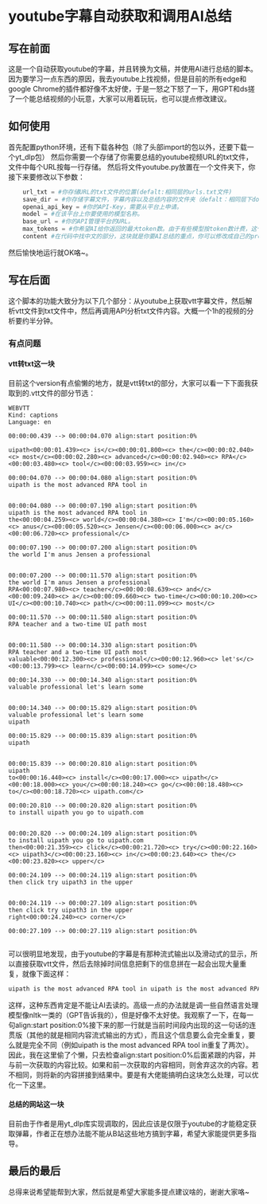 # youtube字幕自动获取和调用AI总结

## 写在前面

这是一个自动获取youtube的字幕，并且转换为文稿，并使用AI进行总结的脚本。  
因为要学习一点东西的原因，我去youtube上找视频，但是目前的所有edge和google Chrome的插件都好像不太好使，于是一怒之下怒了一下，用GPT和ds搓了一个能总结视频的小玩意，大家可以用着玩玩，也可以提点修改建议。

## 如何使用

首先配置python环境，还有下载各种包（除了头部import的包以外，还要下载一个yt_dlp包）
然后你需要一个存储了你需要总结的youtube视频URL的txt文件，文件中每个URL按每一行存储。
然后将文件youtube.py放置在一个文件夹下，你接下来要修改以下参数：
```py
    url_txt = #你存储URL的txt文件的位置(defalt:相同层的urls.txt文件)
    save_dir = #你存储字幕文件，字幕内容以及总结内容的文件夹（defalt：相同层下downloads文件夹内）
    openai_api_key = #你的API-Key，需要从平台上申请。
    model = #在该平台上你要使用的模型名称。
    base_url = #你的API管理平台的URL。
    max_tokens = #你希望AI给你返回的最大token数。由于有些模型按token数计费，这个限制可以省点钱，要是免费模型就不管了。
    content #在代码中找中文的部分，这块就是你要AI总结的重点，你可以修改成自己的prompt，让AI的总结有更明确的方向。
```
然后愉快地运行就OK咯~。

## 写在后面

这个脚本的功能大致分为以下几个部分：从youtube上获取vtt字幕文件，然后解析vtt文件到txt文件中，然后再调用API分析txt文件内容。大概一个1h的视频的分析要约半分钟。

### 有点问题

#### vtt转txt这一块
目前这个version有点偷懒的地方，就是vtt转txt的部分，大家可以看一下下面我获取到的.vtt文件的部分节选：
```vtt
WEBVTT
Kind: captions
Language: en

00:00:00.439 --> 00:00:04.070 align:start position:0%
 
uipath<00:00:01.439><c> is</c><00:00:01.800><c> the</c><00:00:02.040><c> most</c><00:00:02.280><c> advanced</c><00:00:02.940><c> RPA</c><00:00:03.480><c> tool</c><00:00:03.959><c> in</c>

00:00:04.070 --> 00:00:04.080 align:start position:0%
uipath is the most advanced RPA tool in
 

00:00:04.080 --> 00:00:07.190 align:start position:0%
uipath is the most advanced RPA tool in
the<00:00:04.259><c> world</c><00:00:04.380><c> I'm</c><00:00:05.160><c> anus</c><00:00:05.520><c> Jensen</c><00:00:06.000><c> a</c><00:00:06.720><c> professional</c>

00:00:07.190 --> 00:00:07.200 align:start position:0%
the world I'm anus Jensen a professional
 

00:00:07.200 --> 00:00:11.570 align:start position:0%
the world I'm anus Jensen a professional
RPA<00:00:07.980><c> teacher</c><00:00:08.639><c> and</c><00:00:09.240><c> a</c><00:00:09.660><c> two-time</c><00:00:10.200><c> UI</c><00:00:10.740><c> path</c><00:00:11.099><c> most</c>

00:00:11.570 --> 00:00:11.580 align:start position:0%
RPA teacher and a two-time UI path most
 

00:00:11.580 --> 00:00:14.330 align:start position:0%
RPA teacher and a two-time UI path most
valuable<00:00:12.300><c> professional</c><00:00:12.960><c> let's</c><00:00:13.799><c> learn</c><00:00:14.099><c> some</c>

00:00:14.330 --> 00:00:14.340 align:start position:0%
valuable professional let's learn some
 

00:00:14.340 --> 00:00:15.829 align:start position:0%
valuable professional let's learn some
uipath

00:00:15.829 --> 00:00:15.839 align:start position:0%
uipath
 

00:00:15.839 --> 00:00:20.810 align:start position:0%
uipath
to<00:00:16.440><c> install</c><00:00:17.000><c> uipath</c><00:00:18.000><c> you</c><00:00:18.240><c> go</c><00:00:18.480><c> to</c><00:00:18.720><c> uipath.com</c>

00:00:20.810 --> 00:00:20.820 align:start position:0%
to install uipath you go to uipath.com
 

00:00:20.820 --> 00:00:24.109 align:start position:0%
to install uipath you go to uipath.com
then<00:00:21.359><c> click</c><00:00:21.720><c> try</c><00:00:22.160><c> uipath3</c><00:00:23.160><c> in</c><00:00:23.640><c> the</c><00:00:23.820><c> upper</c>

00:00:24.109 --> 00:00:24.119 align:start position:0%
then click try uipath3 in the upper
 

00:00:24.119 --> 00:00:27.109 align:start position:0%
then click try uipath3 in the upper
right<00:00:24.240><c> corner</c>

00:00:27.109 --> 00:00:27.119 align:start position:0%
 
```

可以很明显地发现，由于youtube的字幕是有那种流式输出以及滑动式的显示，所以直接获取vtt文件，然后去除掉时间信息把剩下的信息拼在一起会出现大量重复，就像下面这样：

```txt
uipath is the most advanced RPA tool in uipath is the most advanced RPA tool in the world I'm anus Jensen a professional the world I'm anus Jensen a professional the world I'm anus Jensen a professional RPA teacher and a two-time UI path most RPA teacher and a two-time UI path most RPA teacher and a two-time UI path most valuable professional let's learn some valuable professional let's learn some valuable professional let's learn some uipath uipath uipath to install uipath you go to uipath.com to install uipath you go to uipath.com to install uipath you go to uipath.com then click try uipath3 in the upper then click try uipath3 in the upper then click try uipath3 in the upper right corner here we want to install the full here we want to install the full automation Cloud for community that is automation Cloud for community that is automation Cloud for community that is the free full version so click the get the free 
```
这样，这种东西肯定是不能让AI去读的。高级一点的办法就是调一些自然语言处理模型像nltk一类的（GPT告诉我的），但是好像不太好使。我观察了一下，在每一句align:start position:0%接下来的那一行就是当前时间段内出现的这一句话的连贯版（其他的就是相同内容流式输出的方式），而且这个信息要么会完全重复，要么就是完全不同（例如uipath is the most advanced RPA tool in重复了两次）。因此，我在这里偷了个懒，只去检查align:start position:0%后面紧跟的内容，并与前一次获取的内容比较。如果和前一次获取的内容相同，则舍弃这次的内容。若不相同，则将新的内容拼接到结果中。要是有大佬能搞明白这块怎么处理，可以优化一下这里。

#### 总结的网站这一块

目前由于作者是用yt_dlp库实现调取的，因此应该是仅限于youtube的才能稳定获取弹幕，作者正在想办法能不能从B站这些地方搞到字幕，希望大家能提供更多指导。

## 最后的最后

总得来说希望能帮到大家，然后就是希望大家能多提点建议啥的，谢谢大家咯~


